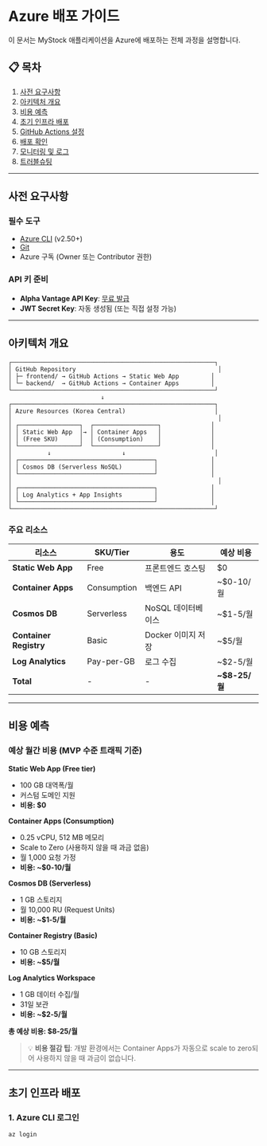 # Azure 배포 가이드

이 문서는 MyStock 애플리케이션을 Azure에 배포하는 전체 과정을 설명합니다.

## 📋 목차

1. [사전 요구사항](#사전-요구사항)
2. [아키텍처 개요](#아키텍처-개요)
3. [비용 예측](#비용-예측)
4. [초기 인프라 배포](#초기-인프라-배포)
5. [GitHub Actions 설정](#github-actions-설정)
6. [배포 확인](#배포-확인)
7. [모니터링 및 로그](#모니터링-및-로그)
8. [트러블슈팅](#트러블슈팅)

---

## 사전 요구사항

### 필수 도구
- [Azure CLI](https://docs.microsoft.com/en-us/cli/azure/install-azure-cli) (v2.50+)
- [Git](https://git-scm.com/)
- Azure 구독 (Owner 또는 Contributor 권한)

### API 키 준비
- **Alpha Vantage API Key**: [무료 발급](https://www.alphavantage.co/support/#api-key)
- **JWT Secret Key**: 자동 생성됨 (또는 직접 설정 가능)

---

## 아키텍처 개요

```
┌─────────────────────────────────────────────────────────┐
│ GitHub Repository                                        │
│ ├─ frontend/ → GitHub Actions → Static Web App         │
│ └─ backend/  → GitHub Actions → Container Apps         │
└─────────────────────────────────────────────────────────┘
                          ↓
┌─────────────────────────────────────────────────────────┐
│ Azure Resources (Korea Central)                         │
│                                                          │
│ ┌─────────────────┐  ┌──────────────────┐              │
│ │ Static Web App  │→ │ Container Apps   │              │
│ │ (Free SKU)      │  │ (Consumption)    │              │
│ └─────────────────┘  └──────────────────┘              │
│          ↓                    ↓                         │
│ ┌──────────────────────────────────────┐               │
│ │ Cosmos DB (Serverless NoSQL)         │               │
│ └──────────────────────────────────────┘               │
│                                                          │
│ ┌──────────────────────────────────────┐               │
│ │ Log Analytics + App Insights         │               │
│ └──────────────────────────────────────┘               │
└─────────────────────────────────────────────────────────┘
```

### 주요 리소스

| 리소스 | SKU/Tier | 용도 | 예상 비용 |
|--------|----------|------|-----------|
| **Static Web App** | Free | 프론트엔드 호스팅 | $0 |
| **Container Apps** | Consumption | 백엔드 API | ~$0-10/월 |
| **Cosmos DB** | Serverless | NoSQL 데이터베이스 | ~$1-5/월 |
| **Container Registry** | Basic | Docker 이미지 저장 | ~$5/월 |
| **Log Analytics** | Pay-per-GB | 로그 수집 | ~$2-5/월 |
| **Total** | - | - | **~$8-25/월** |

---

## 비용 예측

### 예상 월간 비용 (MVP 수준 트래픽 기준)

**Static Web App (Free tier)**
- 100 GB 대역폭/월
- 커스텀 도메인 지원
- **비용: $0**

**Container Apps (Consumption)**
- 0.25 vCPU, 512 MB 메모리
- Scale to Zero (사용하지 않을 때 과금 없음)
- 월 1,000 요청 가정
- **비용: ~$0-10/월**

**Cosmos DB (Serverless)**
- 1 GB 스토리지
- 월 10,000 RU (Request Units)
- **비용: ~$1-5/월**

**Container Registry (Basic)**
- 10 GB 스토리지
- **비용: ~$5/월**

**Log Analytics Workspace**
- 1 GB 데이터 수집/월
- 31일 보관
- **비용: ~$2-5/월**

**총 예상 비용: $8-25/월**

> 💡 **비용 절감 팁**: 개발 환경에서는 Container Apps가 자동으로 scale to zero되어 사용하지 않을 때 과금이 없습니다.

---

## 초기 인프라 배포

### 1. Azure CLI 로그인

```bash
az login
